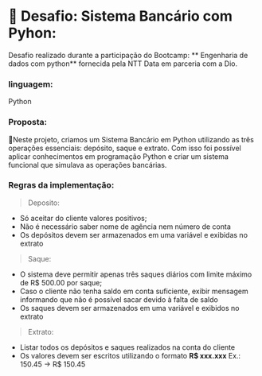 # 🏦 Desafio: Sistema Bancário com Pyhon:

Desafio realizado durante a participação do Bootcamp: ** Engenharia de dados com python** fornecida pela NTT Data em parceria com a Dio.

### linguagem:
   Python 

### Proposta:

🏦Neste projeto, criamos um Sistema Bancário em Python utilizando as três operações essenciais: depósito, saque e extrato. Com isso foi possível aplicar conhecimentos em programação Python e criar um sistema funcional que simulava as operações bancárias.

### Regras da implementação:
> Deposito: 
* Só aceitar do cliente valores positivos;
* Não é necessário saber nome de agência nem número de conta 
* Os depósitos devem ser armazenados em uma variável e exibidas no extrato 
 
> Saque:
* O sistema deve permitir apenas três saques diários com limite máximo de R$ 500.00 por saque;
* Caso o cliente não tenha saldo em conta suficiente, exibir mensagem informando que não é possível sacar devido à falta de saldo
* Os saques devem ser armazenados em uma variável e exibidos no extrato

>Extrato:
* Listar todos os depósitos e saques realizados na conta do cliente
* Os valores devem ser escritos utilizando o formato **R$ xxx.xxx**  Ex.: 150.45 -> R$ 150.45
   
